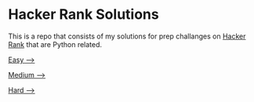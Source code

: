 # Hacker Rank Solutions
This is a repo that consists of my solutions for prep challanges on <a href=https://www.hackerrank.com/>Hacker Rank</a> that are Python related.

<a href=https://github.com/MichalMalenda/pythonHackerRank/tree/main/Easy/>Easy --></a> 

<a href=https://github.com/MichalMalenda/pythonHackerRank/tree/main/Medium/>Medium --></a> 

<a href=https://github.com/MichalMalenda/pythonHackerRank/tree/main/Hard/>Hard --></a> 
